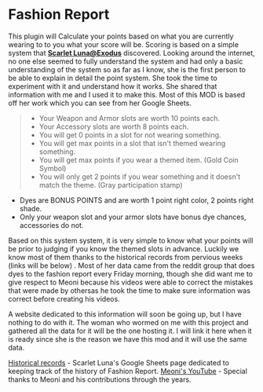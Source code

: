 # Fashion Report

This plugin will Calculate your points based on what you are currently wearing to to you what your score will be. Scoring is based on a simple system that <b>[Scarlet Luna@Exodus](https://na.finalfantasyxiv.com/lodestone/character/42275509/)</b> discovered. Looking around the internet, no one else seemed to fully understand the system and had only a basic understanding of the system so as far as I know, she is the first person to be able to explain in detail the point system. She took the time to experiment with it and understand how it works. She shared that information with me and I used it to make this. Most of this MOD is based off her work which you can see from her Google Sheets.


>- Your Weapon and Armor slots are worth 10 points each.<br>
>- Your Accessory slots are worth 8 points each.<br>
>- You will get 0 points in a slot for not wearing something.<br>
>- You will get max points in a slot that isn't themed wearing something.<br>
>- You will get max points if you wear a themed item. (Gold Coin Symbol)<br>
>- You will only get 2 points if you wear something and it doesn't match the theme. (Gray participation stamp)

* Dyes are BONUS POINTS and are worth 1 point right color, 2 points right shade.
* Only your weapon slot and your armor slots have bonus dye chances, accessories do not.

Based on this system system, it is very simple to know what your points will be prior to judging if you know the themed slots in advance. Luckily we know most of them thanks to the historical records from pervious weeks (links will be below) . Most of her data came from the reddit group that does dyes to the fashion report every Friday morning, though she did want me to give respect to Meoni because his videos were able to correct the mistakes that were made by othersas he took the time to make sure information was correct before creating his videos.

A website dedicated to this information will soon be going up, but I have nothing to do with it. The woman who wormed on me with this project and gathered all the data for it will be the one hosting it. I will link it here when it is ready since she is the reason we have this mod and it will use the same data.


[Historical records](https://docs.google.com/spreadsheets/d/15O455rqMTFVuIdszKkVcBDxJF2mXKQ189_SOrjqfBOs/edit?usp=sharing) - Scarlet Luna's Google Sheets page dedicated to keeping track of the history of Fashion Report.
[Meoni's YouTube](https://www.youtube.com/@Meoni1) - Special thanks to Meoni and his contributions through the years.
